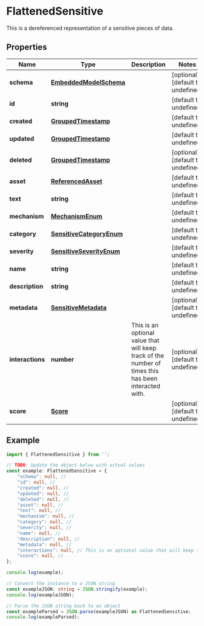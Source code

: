 
# FlattenedSensitive

This is a dereferenced representation of a sensitive pieces of data.

## Properties

Name | Type | Description | Notes
------------ | ------------- | ------------- | -------------
**schema** | [**EmbeddedModelSchema**](EmbeddedModelSchema) |  | [optional] [default to undefined]
**id** | **string** |  | [default to undefined]
**created** | [**GroupedTimestamp**](GroupedTimestamp) |  | [default to undefined]
**updated** | [**GroupedTimestamp**](GroupedTimestamp) |  | [default to undefined]
**deleted** | [**GroupedTimestamp**](GroupedTimestamp) |  | [optional] [default to undefined]
**asset** | [**ReferencedAsset**](ReferencedAsset) |  | [default to undefined]
**text** | **string** |  | [default to undefined]
**mechanism** | [**MechanismEnum**](MechanismEnum) |  | [default to undefined]
**category** | [**SensitiveCategoryEnum**](SensitiveCategoryEnum) |  | [default to undefined]
**severity** | [**SensitiveSeverityEnum**](SensitiveSeverityEnum) |  | [default to undefined]
**name** | **string** |  | [default to undefined]
**description** | **string** |  | [default to undefined]
**metadata** | [**SensitiveMetadata**](SensitiveMetadata) |  | [optional] [default to undefined]
**interactions** | **number** | This is an optional value that will keep track of the number of times this has been interacted with. | [optional] [default to undefined]
**score** | [**Score**](Score) |  | [optional] [default to undefined]

## Example

```typescript
import { FlattenedSensitive } from '';

// TODO: Update the object below with actual values
const example: FlattenedSensitive = {
    "schema": null, // 
    "id": null, // 
    "created": null, // 
    "updated": null, // 
    "deleted": null, // 
    "asset": null, // 
    "text": null, // 
    "mechanism": null, // 
    "category": null, // 
    "severity": null, // 
    "name": null, // 
    "description": null, // 
    "metadata": null, // 
    "interactions": null, // This is an optional value that will keep track of the number of times this has been interacted with.
    "score": null, // 
};

console.log(example);

// Convert the instance to a JSON string
const exampleJSON: string = JSON.stringify(example);
console.log(exampleJSON);

// Parse the JSON string back to an object
const exampleParsed = JSON.parse(exampleJSON) as FlattenedSensitive;
console.log(exampleParsed);
```




